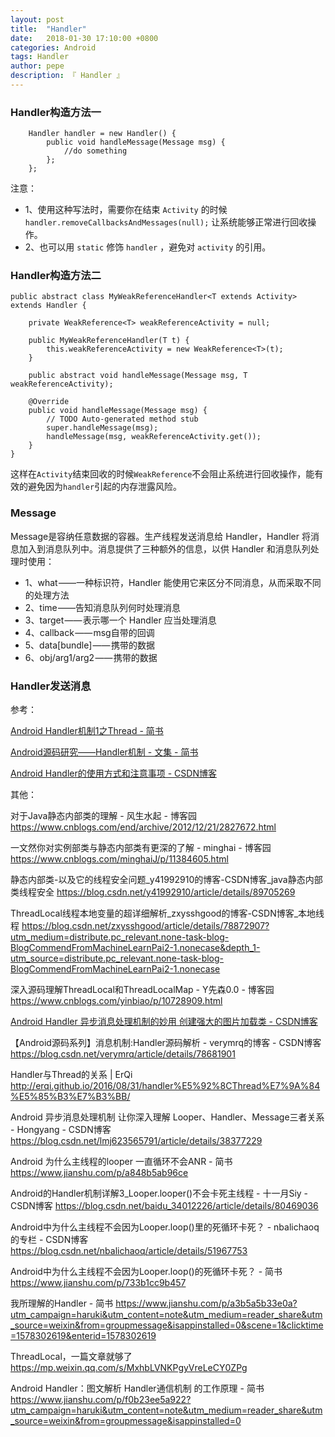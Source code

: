```yaml
---
layout: post
title:  "Handler"
date:   2018-01-30 17:10:00 +0800
categories: Android
tags: Handler
author: pepe
description: 『 Handler 』
---
```


### Handler构造方法一
```
    Handler handler = new Handler() {
        public void handleMessage(Message msg) {
            //do something
        };
    };
``` 
注意：

* 1、使用这种写法时，需要你在结束 `Activity` 的时候 `handler.removeCallbacksAndMessages(null);` 让系统能够正常进行回收操作。
* 2、也可以用 `static` 修饰 `handler` ，避免对 `activity` 的引用。


### Handler构造方法二
```
public abstract class MyWeakReferenceHandler<T extends Activity> extends Handler {  
  
    private WeakReference<T> weakReferenceActivity = null;  
  
    public MyWeakReferenceHandler(T t) {  
        this.weakReferenceActivity = new WeakReference<T>(t);  
    }  
  
    public abstract void handleMessage(Message msg, T weakReferenceActivity);  
  
    @Override  
    public void handleMessage(Message msg) {  
        // TODO Auto-generated method stub  
        super.handleMessage(msg);  
        handleMessage(msg, weakReferenceActivity.get());  
    }  
}  
```
这样在`Activity`结束回收的时候`WeakReference`不会阻止系统进行回收操作，能有效的避免因为`handler`引起的内存泄露风险。

### Message

Message是容纳任意数据的容器。生产线程发送消息给 Handler，Handler 将消息加入到消息队列中。消息提供了三种额外的信息，以供 Handler 和消息队列处理时使用：

* 1、what ——一种标识符，Handler 能使用它来区分不同消息，从而采取不同的处理方法
* 2、time ——告知消息队列何时处理消息
* 3、target —— 表示哪一个 Handler 应当处理消息
* 4、callback —— msg自带的回调
* 5、data[bundle] —— 携带的数据
* 6、obj/arg1/arg2 —— 携带的数据

### Handler发送消息



参考：

[Android Handler机制1之Thread - 简书](https://www.jianshu.com/p/3d8f7ec1017a)

[Android源码研究——Handler机制 - 文集 - 简书](https://www.jianshu.com/nb/21173643)

[Android Handler的使用方式和注意事项 - CSDN博客](https://blog.csdn.net/u010177022/article/details/63278070)

其他：

对于Java静态内部类的理解 - 风生水起 - 博客园
https://www.cnblogs.com/end/archive/2012/12/21/2827672.html

一文然你对实例部类与静态内部类有更深的了解 - minghai - 博客园
https://www.cnblogs.com/minghaiJ/p/11384605.html

静态内部类-以及它的线程安全问题_y41992910的博客-CSDN博客_java静态内部类线程安全
https://blog.csdn.net/y41992910/article/details/89705269

ThreadLocal线程本地变量的超详细解析_zxysshgood的博客-CSDN博客_本地线程
https://blog.csdn.net/zxysshgood/article/details/78872907?utm_medium=distribute.pc_relevant.none-task-blog-BlogCommendFromMachineLearnPai2-1.nonecase&depth_1-utm_source=distribute.pc_relevant.none-task-blog-BlogCommendFromMachineLearnPai2-1.nonecase

深入源码理解ThreadLocal和ThreadLocalMap - Y先森0.0 - 博客园
https://www.cnblogs.com/yinbiao/p/10728909.html

[Android Handler 异步消息处理机制的妙用 创建强大的图片加载类 - CSDN博客](https://blog.csdn.net/lmj623565791/article/details/38476887)

【Android源码系列】消息机制:Handler源码解析 - verymrq的博客 - CSDN博客
https://blog.csdn.net/verymrq/article/details/78681901

Handler与Thread的关系 | ErQi
http://erqi.github.io/2016/08/31/handler%E5%92%8CThread%E7%9A%84%E5%85%B3%E7%B3%BB/

Android 异步消息处理机制 让你深入理解 Looper、Handler、Message三者关系 - Hongyang - CSDN博客
https://blog.csdn.net/lmj623565791/article/details/38377229

Android 为什么主线程的looper 一直循环不会ANR - 简书
https://www.jianshu.com/p/a848b5ab96ce

Android的Handler机制详解3_Looper.looper()不会卡死主线程 - 十一月Siy - CSDN博客
https://blog.csdn.net/baidu_34012226/article/details/80469036

Android中为什么主线程不会因为Looper.loop()里的死循环卡死？ - nbalichaoq的专栏 - CSDN博客
https://blog.csdn.net/nbalichaoq/article/details/51967753

Android中为什么主线程不会因为Looper.loop()的死循环卡死？ - 简书
https://www.jianshu.com/p/733b1cc9b457

我所理解的Handler - 简书
https://www.jianshu.com/p/a3b5a5b33e0a?utm_campaign=haruki&utm_content=note&utm_medium=reader_share&utm_source=weixin&from=groupmessage&isappinstalled=0&scene=1&clicktime=1578302619&enterid=1578302619

ThreadLocal，一篇文章就够了
https://mp.weixin.qq.com/s/MxhbLVNKPgyVreLeCY0ZPg

Android Handler：图文解析 Handler通信机制 的工作原理 - 简书
https://www.jianshu.com/p/f0b23ee5a922?utm_campaign=haruki&utm_content=note&utm_medium=reader_share&utm_source=weixin&from=groupmessage&isappinstalled=0





